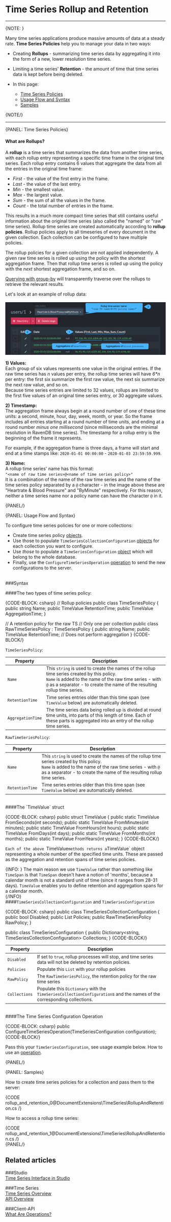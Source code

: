 ﻿# Time Series Rollup and Retention
---

{NOTE: }

Many time series applications produce massive amounts of data at a steady rate. 
**Time Series Policies** help you to manage your data in two ways:  

* Creating **Rollups** - summarizing time series data by aggregating it into the 
form of a new, lower resolution time series.  

* Limiting a time series' **Retention** - the amount of time that time series data 
is kept before being deleted.  

* In this page:  
  * [Time Series Policies](../../document-extensions/timeseries/rollup-and-retention#time-series-policies)  
  * [Usage Flow and Syntax](../../document-extensions/timeseries/rollup-and-retention#usage-flow-and-syntax)  
  * [Samples](../../document-extensions/timeseries/rollup-and-retention#samples)  

{NOTE/}

---

{PANEL: Time Series Policies}  

#### What are Rollups?

A **rollup** is a time series that summarizes the data from another time series, 
with each rollup entry representing a specific time frame in the original time 
series. Each rollup entry contains 6 values that aggregate the data from all the 
entries in the original time frame:  

* *First* - the value of the first entry in the frame.  
* *Last* - the value of the last entry.  
* *Min* - the smallest value.  
* *Max* - the largest value.  
* *Sum* - the sum of all the values in the frame.  
* *Count* - the total number of entries in the frame.  

This results in a much more compact time series that still contains useful 
information about the original time series (also called the "named" or "raw" 
time series). Rollup time series are created automatically according to 
**rollup policies**. Rollup policies apply to all timeseries of every document 
in the given collection. Each collection can be configured to have multiple 
policies.  

The rollup policies for a given collection are not applied independently. A given 
raw time series is rolled up using the policy with the shortest aggregation 
frame. Then that rollup time series is rolled up using the policy with the 
_next_ shortest aggregation frame, and so on.  

[Querying with group-by](..\..\document-extensions\timeseries\querying\aggregation-and-projections) 
will transparently traverse over the rollups to retrieve the relevant results.  

Let's look at an example of rollup data:  
<br/>
!["Rollup time series entries"](images/rollup-1.png "A rollup time series' entries")

**1) Values:**  
Each group of six values represents one value in the original entries. If the raw 
time series has *n* values per entry, the rollup time series will have _6*n_ per entry: 
the first six summarize the first raw value, the next six summarize the next raw value, 
and so on.  
Because time series entries are limited to 32 values, rollups are limited to 
the first five values of an original time series entry, or 30 aggregate values.  

**2) Timestamp:**  
The aggregation frame always begin at a round number of one of these time units: a 
second, minute, hour, day, week, month, or year. So the frame includes all entries 
starting at a round number of time units, and ending at a round number *minus 
one millisecond* (since milliseconds are the minimal resolution in RavenDB 
time series). The timestamp for a rollup entry is the beginning of the frame it 
represents.  

For example, if the aggregation frame is three days, a frame will start and end at a 
time stamps like: `2020-01-01 00:00:00` - `2020-01-03 23:59:59.999`.

**3) Name:**  
A rollup time series' name has this format:  
`"<name of raw time series>@<name of time series policy>"`  
It is a combination of the name of the raw time series and the name of the 
time series policy separated by a `@` character - in the image above these are 
"Heartrate & Blood Pressure" and "ByMinute" respectively. For this reason, neither 
a time series name nor a policy name can have the character `@` in it.

{PANEL/}

{PANEL: Usage Flow and Syntax}  

To configure time series policies for one or more collections:  

* Create time series policy [objects](../../document-extensions/timeseries/rollup-and-retention#the-two-types-of-time-series-policy).  
* Use those to populate `TimeSeriesCollectionConfiguration` [objects](../../document-extensions/timeseries/rollup-and-retention#and-) 
for each collection you want to configure.  
* Use _those_ to populate a `TimeSeriesConfiguration` [object](../../document-extensions/timeseries/rollup-and-retention#and-) 
which will belong to the whole database.  
* Finally, use the `ConfigureTimeSeriesOperation` [operation](../../document-extensions/timeseries/rollup-and-retention#the-time-series-configuration-operation) 
to send the new configurations to the server.  
<br/>
###Syntax  

####The two types of time series policy:

{CODE-BLOCK: csharp}
// Rollup policies
public class TimeSeriesPolicy
{
    public string Name;
    public TimeValue RetentionTime;
    public TimeValue AggregationTime;
}

// A retention policy for the raw TS
// Only one per collection
public class RawTimeSeriesPolicy : TimeSeriesPolicy
{
    public string Name;
    public TimeValue RetentionTime;
    // Does not perform aggregation
}
{CODE-BLOCK/}

`TimeSeriesPolicy`:  

| Property | Description |
| - | - |
| `Name` | This `string` is used to create the names of the rollup time series created by this policy.<br/>`Name` is added to the name of the raw time series - with `@` as a separator - to create the name of the resulting rollup time series. |
| `RetentionTime` | Time series entries older than this time span (see `TimeValue` below) are automatically deleted. |
| `AggregationTime` | The time series data being rolled up is divided at round time units, into parts of this length of time. Each of these parts is aggregated into an entry of the rollup time series. |

`RawTimeSeriesPolicy`:  

| Property | Description |
| - | - |
| `Name` | This `string` is used to create the names of the rollup time series created by this policy.<br/>`Name` is added to the name of the raw time series - with `@` as a separator - to create the name of the resulting rollup time series. |
| `RetentionTime` | Time series entries older than this time span (see `TimeValue` below) are automatically deleted. |
<br/>
####The `TimeValue` struct

{CODE-BLOCK: csharp}
public struct TimeValue
{
    public static TimeValue FromSeconds(int seconds);
    public static TimeValue FromMinutes(int minutes);
    public static TimeValue FromHours(int hours);
    public static TimeValue FromDays(int days);
    public static TimeValue FromMonths(int months);
    public static TimeValue FromYears(int years);
}
{CODE-BLOCK/}

`Each of the above `TimeValue` methods returns a `TimeValue` object representing a 
whole number of the specified time units. These are passed as the aggregation and 
retention spans of time series policies.  

{INFO: }
The main reason we use `TimeValue` rather than something like `TimeSpan` is that 
`TimeSpan` doesn't have a notion of 'months', because a calendar month is not a 
standard unit of time (since it ranges from 28-31 days). `TimeValue` enables you 
to define retention and aggregation spans for a calendar month.  
{/INFO}
<br/>
####`TimeSeriesCollectionConfiguration` and `TimeSeriesConfiguration`

{CODE-BLOCK: csharp}
public class TimeSeriesCollectionConfiguration
{
    public bool Disabled;
    public List<TimeSeriesPolicy> Policies;
    public RawTimeSeriesPolicy RawPolicy;
}

public class TimeSeriesConfiguration
{
    public Dictionary<string, TimeSeriesCollectionConfiguration> Collections;
}
{CODE-BLOCK/}

| Property | Description |
| - | - |
| `Disabled` | If set to `true`, rollup processes will stop, and time series data will not be deleted by retention policies. |
| `Policies` | Populate this `List` with your rollup policies |
| `RawPolicy` | The `RawTimeSeriesPolicy`, the retention policy for the raw time series |
| `Collections` | Populate this `Dictionary` with the `TimeSeriesCollectionConfiguration`s and the names of the corresponding collections. |
<br/>
####The Time Series Configuration Operation

{CODE-BLOCK: csharp}
public ConfigureTimeSeriesOperation(TimeSeriesConfiguration configuration);
{CODE-BLOCK/}

Pass this your `TimeSeriesConfiguration`, see usage example below. How to use an [operation](../../client-api/operations/what-are-operations).

{PANEL/}

{PANEL: Samples}

How to create time series policies for a collection and pass them to the server:  

{CODE rollup_and_retention_0@DocumentExtensions\TimeSeries\RollupAndRetention.cs /}  

How to access a rollup time series:  

{CODE rollup_and_retention_1@DocumentExtensions\TimeSeries\RollupAndRetention.cs /}  
{PANEL/}

## Related articles  
###Studio  
[Time Series Interface in Studio](../../studio/database/document-extensions/time-series)

###Time Series  
[Time Series Overview](../../document-extensions/timeseries/overview)  
[API Overview](../../document-extensions/timeseries/client-api/overview)  

###Client-API  
[What Are Operations?](../../client-api/operations/what-are-operations)

